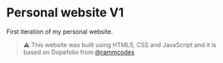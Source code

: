 # Personal website V1
First iteration of my personal website.
> ⚠️ This website was built using HTML5, CSS and JavaScript and it is based on Dopefolio from [@rammcodes](https://github.com/rammcodes/Dopefolio)
